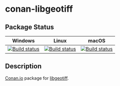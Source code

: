 # conan-libgeotiff

## Package Status

| Windows | Linux | macOS |
|:-------:|:-----:|:-----:|
|[![Build status](https://ci.appveyor.com/api/projects/status/i39ikl0u2jed0w79/branch/testing%2F1.5.1?svg=true)](https://ci.appveyor.com/project/SpaceIm/conan-libgeotiff)|[![Build status](https://github.com/SpaceIm/conan-libgeotiff/workflows/.github/workflows/linux.yml/badge.svg?branch=testing%2F1.5.1)](https://github.com/SpaceIm/conan-libgeotiff/actions/workflows/linux.yml?query=branch%3Atesting%2F1.5.1)|[![Build status](https://github.com/SpaceIm/conan-libgeotiff/workflows/.github/workflows/macos.yml/badge.svg?branch=testing%2F1.5.1)](https://github.com/SpaceIm/conan-libgeotiff/actions/workflows/macos.yml?query=branch%3Atesting%2F1.5.1)|

## Description

[Conan.io](https://conan.io) package for [libgeotiff](https://github.com/OSGeo/libgeotiff).
